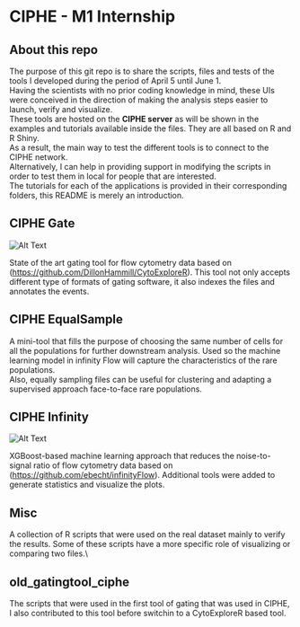 # CIPHE - M1 Internship

## About this repo 

The purpose of this git repo is to share the scripts, files and tests of the tools I developed during the period of April 5 until June 1.\
Having the scientists with no prior coding knowledge in mind, these UIs were conceived in the direction of making the analysis steps easier to launch, verify and visualize.\
These tools are hosted on the **CIPHE server** as will be shown in the examples and tutorials available inside the files. They are all based on R and R Shiny.\
As a result, the main way to test the different tools is to connect to the CIPHE network.\
Alternatively, I can help in providing support in modifying the scripts in order to test them in local for people that are interested.\
The tutorials for each of the applications is provided in their corresponding folders, this README is merely an introduction.

## CIPHE Gate
![Alt Text](https://dillonhammill.github.io/CytoExploreR/articles/Gating/Manual-Gating-4.gif)

State of the art gating tool for flow cytometry data based on (https://github.com/DillonHammill/CytoExploreR). This tool not only accepts different type of formats of gating software, it also indexes the files and annotates the events.
## CIPHE EqualSample

A mini-tool that fills the purpose of choosing the same number of cells for all the populations for further downstream analysis. Used so the machine learning model in infinity Flow will capture the characteristics of the rare populations.\
Also, equally sampling files can be useful for clustering and adapting a supervised approach face-to-face rare populations.

## CIPHE Infinity
![Alt Text](https://github.com/GeorgeAlehandro/CIPHE_internship/blob/main/gif/inifnity_umap.gif)

XGBoost-based machine learning approach that reduces the noise-to-signal ratio of flow cytometry data based on (https://github.com/ebecht/infinityFlow). Additional tools were added to generate statistics and visualize the plots.

## Misc
A collection of R scripts that were used on the real dataset mainly to verify the results. Some of these scripts have a more specific role of visualizing or comparing two files.\

## old_gatingtool_ciphe
The scripts that were used in the first tool of gating that was used in CIPHE, I also contributed to this tool before switchin to a CytoExploreR based tool.

